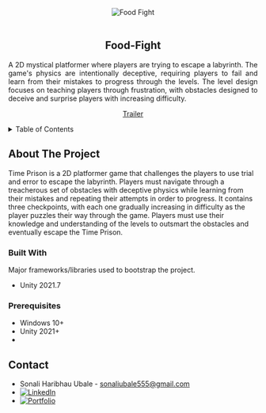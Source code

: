 <!-- Improved compatibility of back to top link: See: https://github.com/othneildrew/Best-README-Template/pull/73 -->
<a name="readme-top"></a>
<!--
*** Thanks for checking out the Best-README-Template. If you have a suggestion
*** that would make this better, please fork the repo and create a pull request
*** or simply open an issue with the tag "enhancement".
*** Don't forget to give the project a star!
*** Thanks again! Now go create something AMAZING! :D
-->



<!-- PROJECT SHIELDS -->
<!--
*** I'm using markdown "reference style" links for readability.
*** Reference links are enclosed in brackets [ ] instead of parentheses ( ).
*** See the bottom of this document for the declaration of the reference variables
*** for contributors-url, forks-url, etc. This is an optional, concise syntax you may use.
*** https://www.markdownguide.org/basic-syntax/#reference-style-links
-->
<div align="center">
    <img src="Title.jpg" alt="Food Fight">
</div>

<!-- PROJECT LOGO -->
<br />
<div align="center">
  <h2 align="center">Food-Fight</h2>
  <p align="justify">
    A 2D mystical platformer where players are trying to escape a labyrinth. The game's physics are intentionally deceptive, requiring players to fail and learn from their mistakes to progress through the levels. The level design focuses on teaching players through frustration, with obstacles designed to deceive and surprise players with increasing difficulty.
    <br />
    <div align="center">
    <a href="https://youtu.be/KuBHnnQDwlc" target="_blank">Trailer</a>
    </div>
  </p>
</div>

<!-- TABLE OF CONTENTS -->
<details>
  <summary>Table of Contents</summary>
  <ol>
    <li>
      <a href="#about-the-project">About The Project</a>
      <ul>
        <li><a href="#built-with">Built With</a></li>
      </ul>
    </li>
    <li>
      <a href="#getting-started">Getting Started</a>
      <ul>
        <li><a href="#prerequisites">Prerequisites</a></li>
       </ul>
    </li>
    <li><a href="#contact">Contact</a></li>
    <li><a href="#acknowledgments">Acknowledgments</a></li>
  </ol>
</details>



<!-- ABOUT THE PROJECT -->
## About The Project


Time Prison is a 2D platformer game that challenges the players to use trial and error to escape the labyrinth. Players must navigate through a treacherous set of obstacles with deceptive physics while learning from their mistakes and repeating their attempts in order to progress. It contains three checkpoints, with each one gradually increasing in difficulty as the player puzzles their way through the game. Players must use their knowledge and understanding of the levels to outsmart the obstacles and eventually escape the Time Prison.

### Built With

Major frameworks/libraries used to bootstrap the project.

* Unity 2021.7

### Prerequisites

* Windows 10+
* Unity 2021+
* 
<!-- CONTACT -->
## Contact

* Sonali Haribhau Ubale - sonaliubale555@gmail.com
* [![LinkedIn][linkedin-shield]][linkedin-url]
* [![Portfolio][portfolioIcon-url]][portfolio-url]

<!-- MARKDOWN LINKS & IMAGES -->
<!-- https://www.markdownguide.org/basic-syntax/#reference-style-links -->
[linkedin-shield]: https://img.shields.io/badge/-LinkedIn-black.svg?style=for-the-badge&logo=linkedin&colorB=512
[linkedin-url]: https://www.linkedin.com/in/sonaliubale/
[portfolioIcon-url]: https://img.shields.io/badge/-Portfolio-skyblue
[portfolio-url]: https://sonaliubale555.wixsite.com/portfolio

